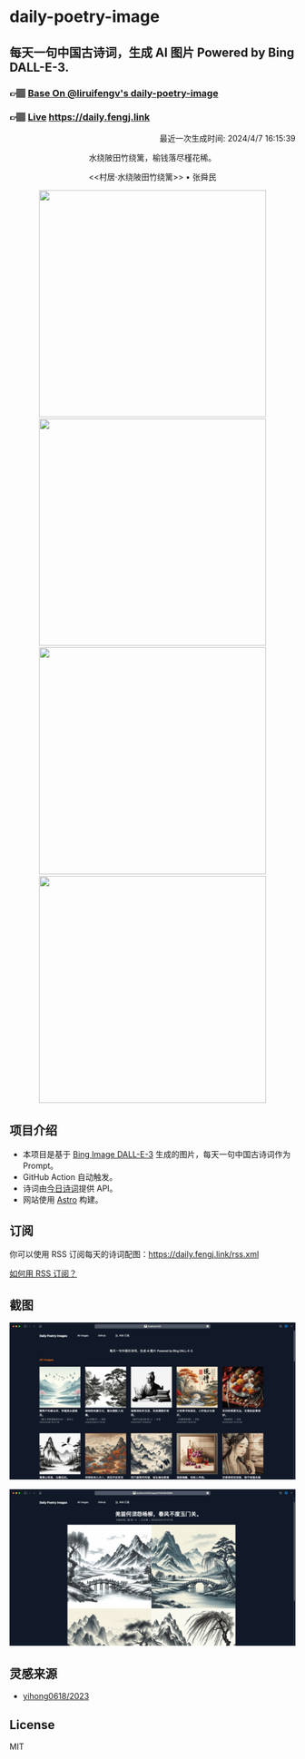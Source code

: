 
# daily-poetry-image

## 每天一句中国古诗词，生成 AI 图片 Powered by Bing DALL-E-3.

### 👉🏽 [Base On @liruifengv's daily-poetry-image](https://github.com/liruifengv/daily-poetry-image)

### 👉🏽 [Live](https://daily.fengj.link) https://daily.fengj.link

<p align="right">
  最近一次生成时间: 2024/4/7 16:15:39
</p>
<p align="center">
水绕陂田竹绕篱，榆钱落尽槿花稀。
</p>
<p align="center">
<<村居·水绕陂田竹绕篱>> • 张舜民
</p>
<p align="center">
<img src="https://tse2.mm.bing.net/th/id/OIG2.c9zYFPrnqhgRDf4_WjoF" height="400" width="400" />
<img src="https://tse3.mm.bing.net/th/id/OIG2.JhFS5hJ7FcAgXUNbqdu6" height="400" width="400" />
<img src="https://tse4.mm.bing.net/th/id/OIG2.vhPYSZvsnCysoPhT4Xm8" height="400" width="400" />
<img src="https://tse3.mm.bing.net/th/id/OIG2.aUO9RdmCCan5rkPru6ow" height="400" width="400" />
</p>

## 项目介绍

-   本项目是基于 [Bing Image DALL-E-3](https://www.bing.com/images/create) 生成的图片，每天一句中国古诗词作为 Prompt。
-   GitHub Action 自动触发。
-   诗词由[今日诗词](https://www.jinrishici.com/)提供 API。
-   网站使用 [Astro](https://astro.build) 构建。

## 订阅

你可以使用 RSS 订阅每天的诗词配图：https://daily.fengj.link/rss.xml

[如何用 RSS 订阅？](https://zhuanlan.zhihu.com/p/55026716)

## 截图

![图片列表](./screenshots/Snipaste_2023-12-28_21-00-26.png)

![图片详情](./screenshots/Snipaste_2023-12-28_21-00-53.png)

## 灵感来源

-   [yihong0618/2023](https://github.com/yihong0618/2023)

## License

MIT
